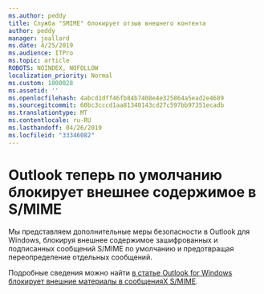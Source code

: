 ```yaml
---
ms.author: peddy
title: Служба "SMIME" блокирует отзыв внешнего контента
author: peddy
manager: joallard
ms.date: 4/25/2019
ms.audience: ITPro
ms.topic: article
ROBOTS: NOINDEX, NOFOLLOW
localization_priority: Normal
ms.custom: 1800028
ms.assetid: ''
ms.openlocfilehash: 4abcd1dff46fb84b7408e4e325864a5ead2e4689
ms.sourcegitcommit: 60bc3cccd1aa81340143cd27c597bb97351ecadb
ms.translationtype: MT
ms.contentlocale: ru-RU
ms.lasthandoff: 04/26/2019
ms.locfileid: "33346082"
---
```

# <a name="outlook-will-now-default-block-external-content-in-smime"></a>Outlook теперь по умолчанию блокирует внешнее содержимое в S/MIME
Мы представляем дополнительные меры безопасности в Outlook для Windows, блокируя внешнее содержимое зашифрованных и подписанных сообщений S/MIME по умолчанию и предотвращая переопределение отдельных сообщений.

Подробные сведения можно найти [в статье Outlook for Windows блокирует внешние материалы в сообщенияХ S/MIME](https://support.office.com/article/2d3a4af1-fe41-475f-a888-fc7b997d112e). 
